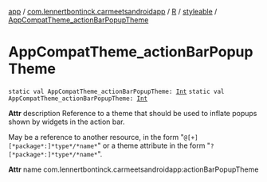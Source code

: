 [app](../../../index.md) / [com.lennertbontinck.carmeetsandroidapp](../../index.md) / [R](../index.md) / [styleable](index.md) / [AppCompatTheme_actionBarPopupTheme](./-app-compat-theme_action-bar-popup-theme.md)

# AppCompatTheme_actionBarPopupTheme

`static val AppCompatTheme_actionBarPopupTheme: `[`Int`](https://kotlinlang.org/api/latest/jvm/stdlib/kotlin/-int/index.html)
`static val AppCompatTheme_actionBarPopupTheme: `[`Int`](https://kotlinlang.org/api/latest/jvm/stdlib/kotlin/-int/index.html)

**Attr**
description Reference to a theme that should be used to inflate popups shown by widgets in the action bar.

May be a reference to another resource, in the form "`@[+][*package*:]*type*/*name*`" or a theme attribute in the form "`?[*package*:]*type*/*name*`".

**Attr**
name com.lennertbontinck.carmeetsandroidapp:actionBarPopupTheme

